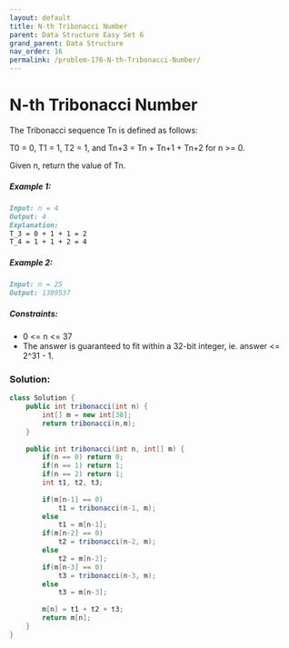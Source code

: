 ```yaml
---
layout: default
title: N-th Tribonacci Number
parent: Data Structure Easy Set 6
grand_parent: Data Structure
nav_order: 16
permalink: /problem-176-N-th-Tribonacci-Number/
---
```

#  N-th Tribonacci Number
The Tribonacci sequence Tn is defined as follows:

T0 = 0, T1 = 1, T2 = 1, and Tn+3 = Tn + Tn+1 + Tn+2 for n >= 0.

Given n, return the value of Tn.

##### Example 1:
```markdown
Input: n = 4
Output: 4
Explanation:
T_3 = 0 + 1 + 1 = 2
T_4 = 1 + 1 + 2 = 4
```
##### Example 2:
```markdown
Input: n = 25
Output: 1389537
```
##### Constraints:
* 0 <= n <= 37
* The answer is guaranteed to fit within a 32-bit integer, ie. answer <= 2^31 - 1.

### Solution:
```java
class Solution {    
    public int tribonacci(int n) {
        int[] m = new int[38];
        return tribonacci(n,m);
    }
    
    public int tribonacci(int n, int[] m) {
        if(n == 0) return 0;
        if(n == 1) return 1;
        if(n == 2) return 1;
        int t1, t2, t3;
        
        if(m[n-1] == 0) 
            t1 = tribonacci(n-1, m);
        else
            t1 = m[n-1];
        if(m[n-2] == 0)
            t2 = tribonacci(n-2, m);
        else
            t2 = m[n-2];
        if(m[n-3] == 0)
            t3 = tribonacci(n-3, m);
        else
            t3 = m[n-3];
        
        m[n] = t1 + t2 + t3;
        return m[n];
    }
}
```